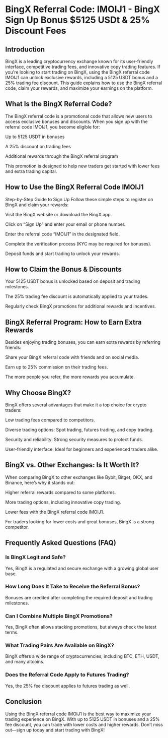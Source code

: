 <h1>BingX Referral Code: IMOIJ1 - BingX Sign Up Bonus $5125 USDt & 25% Discount Fees</h1>
<h2>Introduction </h2>
BingX is a leading cryptocurrency exchange known for its user-friendly interface, competitive trading fees, and innovative copy trading features. If you're looking to start trading on BingX, using the BingX referral code IMOIJ1 can unlock exclusive rewards, including a 5125 USDT bonus and a 25% trading fee discount. This guide explains how to use the BingX referral code, claim your rewards, and maximize your earnings on the platform.

<h2>What Is the BingX Referral Code?</h2>
The BingX referral code is a promotional code that allows new users to access exclusive bonuses and discounts. When you sign up with the referral code IMOIJ1, you become eligible for:

Up to 5125 USDT in bonuses

A 25% discount on trading fees

Additional rewards through the BingX referral program

This promotion is designed to help new traders get started with lower fees and extra trading capital.

<h2>How to Use the BingX Referral Code IMOIJ1</h2>
Step-by-Step Guide to Sign Up
Follow these simple steps to register on BingX and claim your rewards:

Visit the BingX website or download the BingX app.

Click on “Sign Up” and enter your email or phone number.

Enter the referral code “IMOIJ1” in the designated field.

Complete the verification process (KYC may be required for bonuses).

Deposit funds and start trading to unlock your rewards.

<h2>How to Claim the Bonus & Discounts</h2>
Your 5125 USDT bonus is unlocked based on deposit and trading milestones.

The 25% trading fee discount is automatically applied to your trades.

Regularly check BingX promotions for additional rewards and incentives.

<h2>BingX Referral Program: How to Earn Extra Rewards</h2>
Besides enjoying trading bonuses, you can earn extra rewards by referring friends:

Share your BingX referral code with friends and on social media.

Earn up to 25% commission on their trading fees.

The more people you refer, the more rewards you accumulate.

<h2>Why Choose BingX?</h2>
BingX offers several advantages that make it a top choice for crypto traders:

Low trading fees compared to competitors.

Diverse trading options: Spot trading, futures trading, and copy trading.

Security and reliability: Strong security measures to protect funds.

User-friendly interface: Ideal for beginners and experienced traders alike.

<h2>BingX vs. Other Exchanges: Is It Worth It?</h2>
When comparing BingX to other exchanges like Bybit, Bitget, OKX, and Binance, here’s why it stands out:

Higher referral rewards compared to some platforms.

More trading options, including innovative copy trading.

Lower fees with the BingX referral code IMOIJ1.

For traders looking for lower costs and great bonuses, BingX is a strong competitor.

<h2>Frequently Asked Questions (FAQ)</h2>
<h3>Is BingX Legit and Safe?</h3>
Yes, BingX is a regulated and secure exchange with a growing global user base.

<h3>How Long Does It Take to Receive the Referral Bonus?</h3>
Bonuses are credited after completing the required deposit and trading milestones.

<h3>Can I Combine Multiple BingX Promotions?</h3>
Yes, BingX often allows stacking promotions, but always check the latest terms.

<h3>What Trading Pairs Are Available on BingX?</h3>
BingX offers a wide range of cryptocurrencies, including BTC, ETH, USDT, and many altcoins.

<h3>Does the Referral Code Apply to Futures Trading?</h3>
Yes, the 25% fee discount applies to futures trading as well.

<h2>Conclusion</h2>
Using the BingX referral code IMOIJ1 is the best way to maximize your trading experience on BingX. With up to 5125 USDT in bonuses and a 25% fee discount, you can trade with lower costs and higher rewards. Don’t miss out—sign up today and start trading with BingX!

